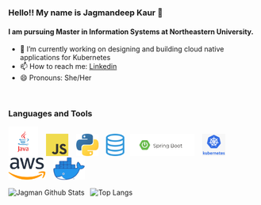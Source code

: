 ### Hello!! My name is Jagmandeep Kaur :pray:

#### I am pursuing Master in Information Systems at Northeastern University. 


- 🔬 I’m currently working on designing and building cloud native applications for Kubernetes
- 📫 How to reach me: [Linkedin](https://www.linkedin.com/in/jkaur13/)
- 😄 Pronouns: She/Her


<br />

### Languages and Tools
<img src="https://github.com/Jagman13/Jagman13.github.io/blob/master/images/java.png" height="60" />&nbsp;&nbsp;&nbsp;
<img src="https://github.com/Jagman13/Jagman13.github.io/blob/master/images/javascript.jpg" height="45" />&nbsp;&nbsp;&nbsp;
<img src="https://github.com/Jagman13/Jagman13.github.io/blob/master/images/python.png" height="45" />&nbsp;&nbsp;&nbsp;
<img src="https://github.com/Jagman13/Jagman13.github.io/blob/master/images/sql.png" height="45" />&nbsp;&nbsp;
<img src="https://github.com/Jagman13/Jagman13.github.io/blob/master/images/spring.jpg" height="45" />&nbsp;&nbsp;&nbsp;
<img src="https://github.com/Jagman13/Jagman13.github.io/blob/master/images/kubenetes.png" height="45" />&nbsp;&nbsp;&nbsp;
<img src="https://github.com/Jagman13/Jagman13.github.io/blob/master/images/aws.png" height="45" />&nbsp;&nbsp;&nbsp;
<img src="https://github.com/Jagman13/Jagman13.github.io/blob/master/images/docker.png" height="45" />&nbsp;&nbsp;&nbsp;


![Jagman Github Stats](https://github-readme-stats.vercel.app/api?username=jagman13&count_private=true&show_icons=true)&nbsp;&nbsp;&nbsp;![Top Langs](https://github-readme-stats.vercel.app/api/top-langs/?username=jagman13&hide=jupyternotebook&layout=compact)
